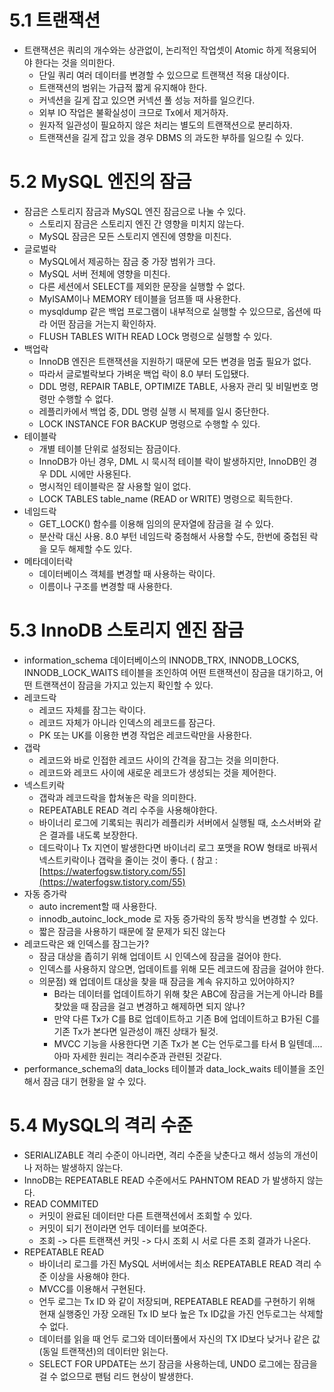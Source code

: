 # 5.1 트랜잭션

-   트랜잭션은 쿼리의 개수와는 상관없이, 논리적인 작업셋이 Atomic 하게 적용되어야 한다는 것을 의미한다.
    -   단일 쿼리 여러 데이터를 변경할 수 있으므로 트랜잭션 적용 대상이다.
    -   트랜잭션의 범위는 가급적 짧게 유지해야 한다.
    -   커넥션을 길게 잡고 있으면 커넥션 풀 성능 저하를 일으킨다.
    -   외부 IO 작업은 불확실성이 크므로 Tx에서 제거하자.
    -   원자적 일관성이 필요하지 않은 처리는 별도의 트랜잭션으로 분리하자.
    -   트랜잭션을 길게 잡고 있을 경우 DBMS 의 과도한 부하를 일으킬 수 있다.

# 5.2 MySQL 엔진의 잠금

-   잠금은 스토리지 잠금과 MySQL 엔진 잠금으로 나눌 수 있다.
    -   스토리지 잠금은 스토리지 엔진 간 영향을 미치지 않는다.
    -   MySQL 잠금은 모든 스토리지 엔진에 영향을 미친다.
-   글로벌락
    -   MySQL에서 제공하는 잠금 중 가장 범위가 크다.
    -   MySQL 서버 전체에 영향을 미친다.
    -   다른 세션에서 SELECT를 제외한 문장을 실행할 수 없다.
    -   MyISAM이나 MEMORY 테이블을 덤프뜰 때 사용한다.
    -   mysqldump 같은 백업 프로그램이 내부적으로 실행할 수 있으므로, 옵션에 따라 어떤 잠금을 거는지 확인하자.
    -   FLUSH TABLES WITH READ LOCk 명령으로 실행할 수 있다.
-   백업락
    -   InnoDB 엔진은 트랜잭션을 지원하기 때문에 모든 변경을 멈출 필요가 없다.
    -   따라서 글로벌락보다 가벼운 백업 락이 8.0 부터 도입됐다.
    -   DDL 명령, REPAIR TABLE, OPTIMIZE TABLE, 사용자 관리 및 비밀번호 명령만 수행할 수 없다.
    -   레플리카에서 백업 중, DDL 명령 실행 시 복제를 일시 중단한다.
    -   LOCK INSTANCE FOR BACKUP 명령으로 수행할 수 있다.
-   테이블락
    -   개별 테이블 단위로 설정되는 잠금이다.
    -   InnoDB가 아닌 경우, DML 시 묵시적 테이블 락이 발생하지만, InnoDB인 경우 DDL 시에만 사용된다.
    -   명시적인 테이블락은 잘 사용할 일이 없다.
    -   LOCK TABLES table\_name (READ or WRITE) 명령으로 획득한다.
-   네임드락
    -   GET\_LOCK() 함수를 이용해 임의의 문자열에 잠금을 걸 수 있다.
    -   분산락 대신 사용. 8.0 부턴 네임드락 중첨해서 사용할 수도, 한번에 중첩된 락을 모두 해제할 수도 있다.
-   메타데이터락
    -   데이터베이스 객체를 변경할 때 사용하는 락이다.
    -   이름이나 구조를 변경할 때 사용한다.

# 5.3 InnoDB 스토리지 엔진 잠금

-   information\_schema 데이터베이스의 INNODB\_TRX, INNODB\_LOCKS, INNODB\_LOCK\_WAITS 테이블을 조인하여 어떤 트랜잭션이 잠금을 대기하고, 어떤 트랜잭션이 잠금을 가지고 있는지 확인할 수 있다.
-   레코드락
    -   레코드 자체를 잠그는 락이다.
    -   레코드 자체가 아니라 인덱스의 레코드를 잠근다.
    -   PK 또는 UK를 이용한 변경 작업은 레코드락만을 사용한다.
-   갭락
    -   레코드와 바로 인접한 레코드 사이의 간격을 잠그는 것을 의미한다.
    -   레코드와 레코드 사이에 새로운 레코드가 생성되는 것을 제어한다.
-   넥스트키락
    -   갭락과 레코드락을 합쳐놓은 락을 의미한다.
    -   REPEATABLE READ 격리 수주을 사용해야한다.
    -   바이너리 로그에 기록되는 쿼리가 레플리카 서버에서 실행될 때, 소스서버와 같은 결과를 내도록 보장한다.
    -   데드락이나 Tx 지연이 발생한다면 바이너리 로그 포맷을 ROW 형태로 바꿔서 넥스트키락이나 갭락을 줄이는 것이 좋다. ( 참고 : [https://waterfogsw.tistory.com/55](https://waterfogsw.tistory.com/55)
-   자동 증가락
    -   auto increment할 때 사용한다.
    -   innodb\_autoinc\_lock\_mode 로 자동 증가락의 동작 방식을 변경할 수 있다.
    -   짧은 잠금을 사용하기 때문에 잘 문제가 되진 않는다
-   레코드락은 왜 인덱스를 잠그는가?
    -   잠금 대상을 좁히기 위해 업데이트 시 인덱스에 잠금을 걸어야 한다.
    -   인덱스를 사용하지 않으면, 업데이트를 위해 모든 레코드에 잠금을 걸어야 한다.
    -   의문점) 왜 업데이트 대상을 찾을 때 잠금을 계속 유지하고 있어야하지?
        -   B라는 데이터를 업데이트하기 위해 찾은 ABC에 잠금을 거는게 아니라 B를 찾았을 때 잠금을 걸고 변경하고 해제하면 되지 않나?
        -   만약 다른 Tx가 C를 B로 업데이트하고 기존 B에 업데이트하고 B가된 C를 기존 Tx가 본다면 일관성이 깨진 상태가 될것.
        -   MVCC 기능을 사용한다면 기존 Tx가 본 C는 언두로그를 타서 B 일텐데....아마 자세한 원리는 격리수준과 관련된 것같다.
-   performance\_schema의 data\_locks 테이블과 data\_lock\_waits 테이블을 조인해서 잠금 대기 현황을 알 수 있다.

# 5.4 MySQL의 격리 수준

-   SERIALIZABLE 격리 수준이 아니라면, 격리 수준을 낮춘다고 해서 성능의 개선이나 저하는 발생하지 않는다.
-   InnoDB는 REPEATABLE READ 수준에서도 PAHNTOM READ 가 발생하지 않는다.
-   READ COMMITED
    -   커밋이 완료된 데이터만 다른 트랜잭션에서 조회할 수 있다.
    -   커밋이 되기 전이라면 언두 데이터를 보여준다.
    -   조회 -> 다른 트랜잭션 커밋 -> 다시 조회 시 서로 다른 조회 결과가 나온다.
-   REPEATABLE READ
    -   바이너리 로그를 가진 MySQL 서버에서는 최소 REPEATABLE READ 격리 수준 이상을 사용해야 한다.
    -   MVCC를 이용해서 구현된다.
    -   언두 로그는 Tx ID 와 같이 저장되며, REPEATABLE READ를 구현하기 위해 현재 실행중인 가장 오래된 Tx ID 보다 높은 Tx ID값을 가진 언두로그는 삭제할 수 없다.
    -   데이터를 읽을 때 언두 로그와 데이터풀에서 자신의 TX ID보다 낮거나 같은 값(동일 트랜잭션)의 데이터만 읽는다.
    -   SELECT FOR UPDATE는 쓰기 잠금을 사용하는데, UNDO 로그에는 잠금을 걸 수 없으므로 팬텀 리드 현상이 발생한다.